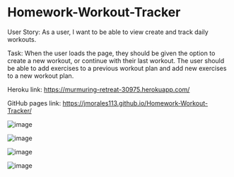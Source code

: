 # Homework-Workout-Tracker

User Story: As a user, I want to be able to view create and track daily workouts.

Task: When the user loads the page, they should be given the option to create a new workout, or continue with their last workout.
The user should be able to add exercises to a previous workout plan and add new exercises to a new workout plan.

Heroku link: https://murmuring-retreat-30975.herokuapp.com/

GitHub pages link: https://jmorales113.github.io/Homework-Workout-Tracker/

![image](https://user-images.githubusercontent.com/57970306/80446672-58a2ed80-88cc-11ea-8ce5-3447b7f7c628.png)

![image](https://user-images.githubusercontent.com/57970306/80446710-6f494480-88cc-11ea-92aa-93dfe6af13b2.png)

![image](https://user-images.githubusercontent.com/57970306/80446753-89832280-88cc-11ea-958b-675fefb8c4f9.png)

![image](https://user-images.githubusercontent.com/57970306/80446778-9c95f280-88cc-11ea-93a7-ba142445083b.png)

